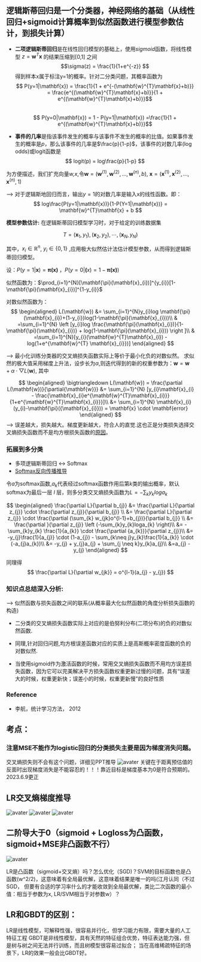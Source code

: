 ## 逻辑斯蒂回归是一个分类器，神经网络的基础（从线性回归+sigmoid计算概率到似然函数进行模型参数估计，到损失计算）
* **二项逻辑斯蒂回归**是在线性回归模型的基础上，使用*sigmoid*函数，将线性模型 $z =  \mathbf{w}^{T}\mathbf{x}$ 
的结果压缩到[0,1] 之间
$$\sigma(z) = \frac{1}{1+e^{-z}} $$
得到样本x属于标注y=1的概率。针对二分类问题，其概率函数为
$$ P(y=1|\mathbf{x}) = \frac{1}{1 + e^{-(\mathbf{w}^{T}\mathbf{x}+b)}} = \frac{e^{(\mathbf{w}^{T}\mathbf{x}+b)}}{1 + e^{(\mathbf{w}^{T}\mathbf{x}+b)}}$$  
$$ P(y=0|\mathbf{x}) = 1 - P(y=1|\mathbf{x}) =\frac{1}{1 + e^{(\mathbf{w}^{T}\mathbf{x}+b)}}$$

* **事件的几率**是指该事件发生的概率与该事件不发生的概率的比值。如果事件发生的概率是*p*，那么该事件的几率是$\frac{p}{1-p}$，该事件的对数几率(log odds)或logit函数是
$$ logit(p) = log\frac{p}{1-p} $$

为方便描述，我们扩充向量*w,x*,令$\mathbf{w} = (\mathbf{w}^{(1)},\mathbf{w}^{(2)},\dots,\mathbf{w}^{(n)},b)$, $\mathbf{x} = (\mathbf{x}^{(1)},\mathbf{x}^{(2)},\dots,\mathbf{x}^{(n)},1)$

--> 对于逻辑斯地回归而言，输出$y=1$的对数几率是输入x的线性函数。即：
$$ log\frac{P(y=1|\mathbf{x})}{1-P(Y=1|\mathbf{x})} = \mathbf{w}^{T}\mathbf{x} + b $$

**模型参数估计:** 在逻辑斯蒂回归模型学习时，对于给定的训练数据集

$$ T={(\mathbf{x}_{1},y_{1}),(\mathbf{x}_{2},y_{2}),\cdots,(\mathbf{x}_{N},y_{N})} $$

其中，$x_{i}\in \mathbb{R}^{n}$, $y_{i} \in \{0,1\}$ ,应用极大似然估计法估计模型参数，从而得到逻辑斯蒂回归模型。

设：$P(y=1|\mathbf{x}) = \mathbf{\pi(x)}$ ，$P(y=0|\mathbf(x) = 1 - \mathbf{\pi(x)})$

似然函数为：$\prod_{i=1}^{N}[\mathbf{\pi}(\mathbf{x}_{i})]^{y_{i}}[1-\mathbf{\pi}(\mathbf{x}_{i})]^{1-y_{i}}$

对数似然函数为：
$$
\begin{aligned}
L(\mathbf{w}) &= \sum_{i=1}^{N}y_{i}log \mathbf{\pi}(\mathbf{x}_{i})+(1-y_{i})log(1-\mathbf{\pi}(\mathbf{x}_{i}))\\
& =\sum_{i=1}^{N} \left [y_{i}log \frac{\mathbf{\pi}(\mathbf{x}_{i})}{1-\mathbf{\pi}(\mathbf{x}_{i})} + log(1-\mathbf{\pi}(\mathbf{x}_{i})) \right ]\\
& =\sum_{i=1}^{N}[y_{i}(\mathbf{w}^{T}\mathbf{x}_{i}) - log(1+e^{\mathbf{w}^{T} \mathbf{x}_{i}})]
\end{aligned}
$$

--> 最小化训练分类器的交叉熵损失函数实际上等价于最小化负的对数似然。
求似然的极大值采用梯度上升法，设步长为$\alpha$,则迭代得到的新的权重参数为：$\mathbf{w} = \mathbf{w} + \alpha \cdot \bigtriangledown L(\mathbf{w})$, 其中 

$$
\begin{aligned}
\bigtriangledown L(\mathbf{w}) = \frac{\partial L(\mathbf{w})}{\partial{\mathbf{w}}} &= \sum_{i=1}^{N} [y_{i}\mathbf{x}_{i} - \frac{\mathbf{x}_{i}e^{\mathbf{w}^{T}\mathbf{x}_{i}}}{1+e^{\mathbf{w}^{T}\mathbf{x}_{i}}}]\\
&= \sum_{i=1}^{N} \mathbf{x}_{i}(y_{i}-\mathbf{\pi}({\mathbf{x}_{i}})) = \mathbf{x} \cdot \mathbf{error}
\end{aligned}
$$
--> 误差越大，损失越大。梯度更新越大，符合人的直觉.这也正是分类损失选择交叉熵损失函数而不是均方根损失函数的[原因](https://blog.csdn.net/u014313009/article/details/51043064)。

<!-- $$
\begin{aligned}
x ={}& a+b+c+{} \\
&d+e+f+g
\end{aligned}
$$ -->

### 拓展到多分类
* 多项逻辑斯蒂回归 <-> Softmax
* [Softmax反向传播推导](https://zhuanlan.zhihu.com/p/25723112)

令*a*为softmax函数,$a_{k}$代表经过softmax函数作用后第*k*类的输出概率，默认softmax为最后一层 *l* 层，则多分类交叉熵损失函数为$L = -\sum_{k}y_{k}loga_{k}$


$$
\begin{aligned}
\frac{\partial L}{\partial b_{j}} &= \frac{\partial L}{\partial z_{j}} \cdot \frac{\partial z_{j}}{\partial b_{j}} \\
&= \frac{\partial L}{\partial z_{j}} \cdot \frac{\partial (\sum_{k} w_{jk}o^{l-1}+b_{j})}{\partial b_{j}} \\
&= \frac{\partial }{\partial z_{j}} \left (-\sum_{k}y_{k}loga_{k} \right)\\
&= -\sum_{k}y_{k} \frac{1}{a_{k}} \cdot \frac{\partial {a_{k}}}{\partial z_{j}}\\
&= -y_{j}\frac{1}{a_{j}} \cdot (1-a_{j}) - \sum_{k\neq j}y_{k}\frac{1}{a_{k}} \cdot (-a_{j}a_{k})\\
&= -y_{j} + y_{j}a_{j} + \sum_{j \neq k}y_{k}a_{j}\\
&=a_{j} - y_{j}
\end{aligned}
$$

同理得
$$
\frac{\partial L}{\partial w_{jk}} = o^{l-1}(a_{j} - y_{j})
$$

### 知识点总结深入分析:
--> 似然函数与损失函数之间的联系(从概率最大化似然函数的角度分析损失函数的构造)
* 二分类的交叉熵损失函数实际上对应的是伯努利分布(二项分布)的负的对数似然函数.
* 同理,针对回归问题,均方根误差函数对应的实质上是高斯概率密度函数的负的对数似然.

* 当使用sigmoid作为激活函数的时候，常用交叉熵损失函数而不用均方误差损失函数，因为它可以完美解决平方损失函数权重更新过慢的问题，具有“误差大的时候，权重更新快；误差小的时候，权重更新慢”的良好性质

### Reference
* 李航，统计学习方法， 2012

## 考点：
### 注意MSE不能作为logistic回归的分类损失主要是因为梯度消失问题。
  交叉熵损失则不会有这个问题，详细见PPT推导
![avater](MSE不能作为分类损失的原因分析.png)
关键在于距离预估值的反面时出现梯度消失是不能容忍的！！！靠近目标是梯度基本为0是符合预期的。   2023.6.9更正

## LR交叉熵梯度推导
![avater](LR交叉熵损失梯度推导0.png)
![avater](LR交叉熵损失梯度推导.png)
![avater](LR交叉熵损失梯度推导1.png)

## 二阶导大于0（sigmoid + Logloss为凸函数，sigmoid+MSE非凸函数不行）
![avater](sigmoid函数LR二阶导大于0_凸函数证明.png)


LR是凸函数（sigmoid+交叉熵）吗？怎么优化（SGD)？SVM的目标函数也是凸函数(w^2/2)，这意味着有全局最优解，这意味着结果是唯一的吗(江月认同（不过SGD， 但要有合适的学习率什么的才能收敛到全局最优解，类比二次函数的最小值：相当于参数为x, LR/SVM相当于对参数w）？


## LR和GBDT的区别：

LR是线性模型，可解释性强，很容易并行化，但学习能力有限，需要大量的人工特征工程
GBDT是非线性模型，具有天然的特征组合优势，特征表达能力强，但是树与树之间无法并行训练，而且树模型很容易过拟合；
当在高维稀疏特征的场景下，LR的效果一般会比GBDT好。